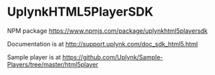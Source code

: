 # UplynkHTML5PlayerSDK

NPM package https://www.npmjs.com/package/uplynkhtml5playersdk

Documentation is at http://support.uplynk.com/doc_sdk_html5.html

Sample player is at https://github.com/Uplynk/Sample-Players/tree/master/html5player

